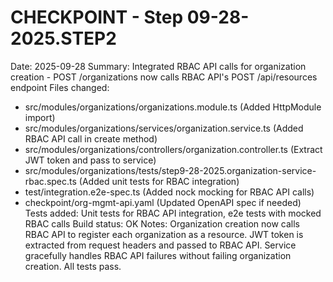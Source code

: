 # CHECKPOINT - Step 09-28-2025.STEP2
Date: 2025-09-28
Summary: Integrated RBAC API calls for organization creation - POST /organizations now calls RBAC API's POST /api/resources endpoint
Files changed:
- src/modules/organizations/organizations.module.ts (Added HttpModule import)
- src/modules/organizations/services/organization.service.ts (Added RBAC API call in create method)
- src/modules/organizations/controllers/organization.controller.ts (Extract JWT token and pass to service)
- src/modules/organizations/tests/step9-28-2025.organization-service-rbac.spec.ts (Added unit tests for RBAC integration)
- test/integration.e2e-spec.ts (Added nock mocking for RBAC API calls)
- checkpoint/org-mgmt-api.yaml (Updated OpenAPI spec if needed)
Tests added: Unit tests for RBAC API integration, e2e tests with mocked RBAC calls
Build status: OK
Notes: Organization creation now calls RBAC API to register each organization as a resource. JWT token is extracted from request headers and passed to RBAC API. Service gracefully handles RBAC API failures without failing organization creation. All tests pass.